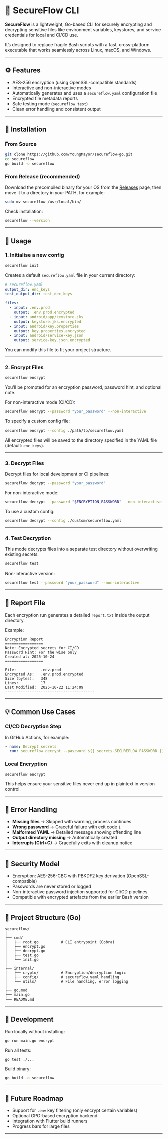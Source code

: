 # 🧩 SecureFlow CLI

**SecureFlow** is a lightweight, Go-based CLI for securely encrypting and decrypting sensitive files like environment variables, keystores, and service credentials for local and CI/CD use.

It’s designed to replace fragile Bash scripts with a fast, cross-platform executable that works seamlessly across Linux, macOS, and Windows.

---

## ⚙️ Features

* AES-256 encryption (using OpenSSL-compatible standards)
* Interactive and non-interactive modes
* Automatically generates and uses a `secureflow.yaml` configuration file
* Encrypted file metadata reports
* Safe testing mode (`secureflow test`)
* Clean error handling and consistent output

---

## 🚀 Installation

### From Source

```bash
git clone https://github.com/YoungMayor/secureflow-go.git
cd secureflow
go build -o secureflow
```

### From Release (recommended)

Download the precompiled binary for your OS from the [Releases](https://github.com/YoungMayor/secureflow-go/releases) page,
then move it to a directory in your PATH, for example:

```bash
sudo mv secureflow /usr/local/bin/
```

Check installation:

```bash
secureflow --version
```

---

## 🧰 Usage

### 1. Initialise a new config

```bash
secureflow init
```

Creates a default `secureflow.yaml` file in your current directory:

```yaml
# secureflow.yaml
output_dir: enc_keys
test_output_dir: test_dec_keys

files:
  - input: .env.prod
    output: .env.prod.encrypted
  - input: android/app/keystore.jks
    output: keystore.jks.encrypted
  - input: android/key.properties
    output: key.properties.encrypted
  - input: android/service-key.json
    output: service-key.json.encrypted
```

You can modify this file to fit your project structure.

---

### 2. Encrypt Files

```bash
secureflow encrypt
```

You’ll be prompted for an encryption password, password hint, and optional note.

For non-interactive mode (CI/CD):

```bash
secureflow encrypt --password "your_password" --non-interactive
```

To specify a custom config file:

```bash
secureflow encrypt --config ./path/to/secureflow.yaml
```

All encrypted files will be saved to the directory specified in the YAML file (default: `enc_keys`).

---

### 3. Decrypt Files

Decrypt files for local development or CI pipelines:

```bash
secureflow decrypt --password "your_password"
```

For non-interactive mode:

```bash
secureflow decrypt --password "$ENCRYPTION_PASSWORD" --non-interactive
```

To use a custom config:

```bash
secureflow decrypt --config ./custom/secureflow.yaml
```

---

### 4. Test Decryption

This mode decrypts files into a separate test directory without overwriting existing secrets.

```bash
secureflow test
```

Non-interactive version:

```bash
secureflow test --password "your_password" --non-interactive
```

---

## 🧾 Report File

Each encryption run generates a detailed `report.txt` inside the output directory.

Example:

```
Encryption Report
=================
Note: Encrypted secrets for CI/CD
Password Hint: For the wise only
Created at: 2025-10-24
=================

File:           .env.prod
Encrypted As:   .env.prod.encrypted
Size (bytes):   348
Lines:          17
Last Modified:  2025-10-22 11:24:09
----------------------------------------
```

---

## 💡 Common Use Cases

### CI/CD Decryption Step

In GitHub Actions, for example:

```yaml
- name: Decrypt secrets
  run: secureflow decrypt --password ${{ secrets.SECUREFLOW_PASSWORD }} --non-interactive
```

### Local Encryption

```bash
secureflow encrypt
```

This helps ensure your sensitive files never end up in plaintext in version control.

---

## 🧱 Error Handling

* **Missing files** → Skipped with warning, process continues
* **Wrong password** → Graceful failure with exit code `1`
* **Malformed YAML** → Detailed message showing offending line
* **Output directory missing** → Automatically created
* **Interrupts (Ctrl+C)** → Gracefully exits with cleanup notice

---

## 🔐 Security Model

* Encryption: AES-256-CBC with PBKDF2 key derivation (OpenSSL-compatible)
* Passwords are never stored or logged
* Non-interactive password injection supported for CI/CD pipelines
* Compatible with encrypted artefacts from the earlier Bash version

---

## 🧩 Project Structure (Go)

```
secureflow/
│
├── cmd/
│   ├── root.go          # CLI entrypoint (Cobra)
│   ├── encrypt.go
│   ├── decrypt.go
│   ├── test.go
│   └── init.go
│
├── internal/
│   ├── crypto/          # Encryption/decryption logic
│   ├── config/          # secureflow.yaml handling
│   └── utils/           # File handling, error logging
│
├── go.mod
├── main.go
└── README.md
```

---

## 🧪 Development

Run locally without installing:

```bash
go run main.go encrypt
```

Run all tests:

```bash
go test ./...
```

Build binary:

```bash
go build -o secureflow
```

---

## 🧭 Future Roadmap

* Support for `.env` key filtering (only encrypt certain variables)
* Optional GPG-based encryption backend
* Integration with Flutter build runners
* Progress bars for large files

---
